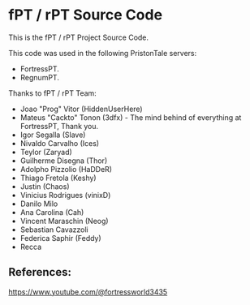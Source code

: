 
# fPT / rPT Source Code

This is the fPT / rPT Project Source Code.

This code was used in the following PristonTale servers:

 - FortressPT.
 - RegnumPT.

 Thanks to fPT / rPT Team:

 - Joao "Prog" Vitor (HiddenUserHere)
 - Mateus "Cackto" Tonon (3dfx) - The mind behind of everything at FortressPT, Thank you.
 - Igor Segalla (Slave)
 - Nivaldo Carvalho (Ices)
 - Teylor (Zaryad)
 - Guilherme Disegna (Thor)
 - Adolpho Pizzolio (HaDDeR)
 - Thiago Fretola (Keshy)
 - Justin (Chaos)
 - Vinicius Rodrigues (vinixD)
 - Danilo Milo
 - Ana Carolina (Cah)
 - Vincent Maraschin (Neog)
 - Sebastian Cavazzoli
 - Federica Saphir (Feddy)
 - Recca


## References:

https://www.youtube.com/@fortressworld3435

